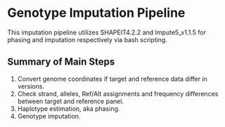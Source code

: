 # Genotype Imputation Pipeline
This imputation pipeline utilizes SHAPEIT4.2.2 and Impute5_v1.1.5 for phasing and imputation respectively via bash scripting.

## Summary of Main Steps
1. Convert genome coordinates if target and reference data differ in versions.
2. Check strand, alleles, Ref/Alt assignments and frequency differences between target and reference panel.
3. Haplotype estimation, aka phasing.
4. Genotype imputation.
